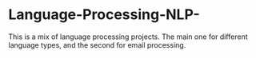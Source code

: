 # Language-Processing-NLP-

This is a mix of language processing projects. The main one for different language types, and the second for email processing.
